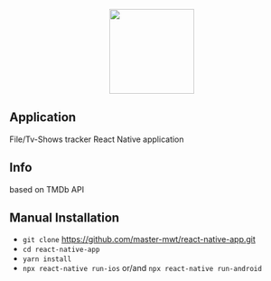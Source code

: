 <p align="center"><img src="https://raw.githubusercontent.com/kristerkari/react-native-svg-transformer/master/images/react-native-logo.png" width="150"></p>

## Application

File/Tv-Shows tracker React Native application

## Info

based on TMDb API

## Manual Installation

* `git clone` https://github.com/master-mwt/react-native-app.git
* `cd react-native-app`
* `yarn install`
* `npx react-native run-ios` or/and `npx react-native run-android`
